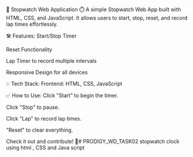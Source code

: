 🚀 Stopwatch Web Application ⏱️
A simple Stopwatch Web App built with HTML, CSS, and JavaScript. It allows users to start, stop, reset, and record lap times effortlessly.

🛠️ Features:
Start/Stop Timer

Reset Functionality

Lap Timer to record multiple intervals

Responsive Design for all devices

💡 Tech Stack:
Frontend: HTML, CSS, JavaScript

✅ How to Use:
Click "Start" to begin the timer.

Click "Stop" to pause.

Click "Lap" to record lap times.

"Reset" to clear everything.

Check it out and contribute! 🚀# PRODIGY_WD_TASK02
stopwatch clock using html , CSS and Java script
